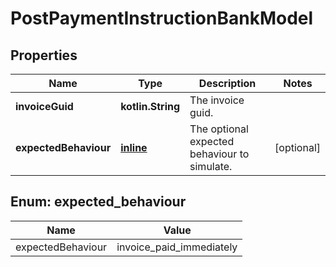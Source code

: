 
# PostPaymentInstructionBankModel

## Properties
Name | Type | Description | Notes
------------ | ------------- | ------------- | -------------
**invoiceGuid** | **kotlin.String** | The invoice guid. | 
**expectedBehaviour** | [**inline**](#ExpectedBehaviour) | The optional expected behaviour to simulate. |  [optional]


<a name="ExpectedBehaviour"></a>
## Enum: expected_behaviour
Name | Value
---- | -----
expectedBehaviour | invoice_paid_immediately



